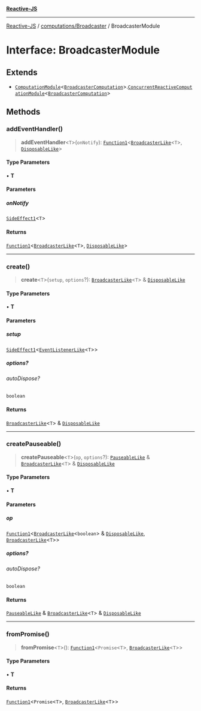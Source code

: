 [**Reactive-JS**](../../../README.md)

***

[Reactive-JS](../../../README.md) / [computations/Broadcaster](../README.md) / BroadcasterModule

# Interface: BroadcasterModule

## Extends

- [`ComputationModule`](../../interfaces/ComputationModule.md)\<[`BroadcasterComputation`](BroadcasterComputation.md)\>.[`ConcurrentReactiveComputationModule`](../../interfaces/ConcurrentReactiveComputationModule.md)\<[`BroadcasterComputation`](BroadcasterComputation.md)\>

## Methods

### addEventHandler()

> **addEventHandler**\<`T`\>(`onNotify`): [`Function1`](../../../functions/type-aliases/Function1.md)\<[`BroadcasterLike`](../../interfaces/BroadcasterLike.md)\<`T`\>, [`DisposableLike`](../../../utils/interfaces/DisposableLike.md)\>

#### Type Parameters

• **T**

#### Parameters

##### onNotify

[`SideEffect1`](../../../functions/type-aliases/SideEffect1.md)\<`T`\>

#### Returns

[`Function1`](../../../functions/type-aliases/Function1.md)\<[`BroadcasterLike`](../../interfaces/BroadcasterLike.md)\<`T`\>, [`DisposableLike`](../../../utils/interfaces/DisposableLike.md)\>

***

### create()

> **create**\<`T`\>(`setup`, `options`?): [`BroadcasterLike`](../../interfaces/BroadcasterLike.md)\<`T`\> & [`DisposableLike`](../../../utils/interfaces/DisposableLike.md)

#### Type Parameters

• **T**

#### Parameters

##### setup

[`SideEffect1`](../../../functions/type-aliases/SideEffect1.md)\<[`EventListenerLike`](../../../utils/interfaces/EventListenerLike.md)\<`T`\>\>

##### options?

###### autoDispose?

`boolean`

#### Returns

[`BroadcasterLike`](../../interfaces/BroadcasterLike.md)\<`T`\> & [`DisposableLike`](../../../utils/interfaces/DisposableLike.md)

***

### createPauseable()

> **createPauseable**\<`T`\>(`op`, `options`?): [`PauseableLike`](../../../utils/interfaces/PauseableLike.md) & [`BroadcasterLike`](../../interfaces/BroadcasterLike.md)\<`T`\> & [`DisposableLike`](../../../utils/interfaces/DisposableLike.md)

#### Type Parameters

• **T**

#### Parameters

##### op

[`Function1`](../../../functions/type-aliases/Function1.md)\<[`BroadcasterLike`](../../interfaces/BroadcasterLike.md)\<`boolean`\> & [`DisposableLike`](../../../utils/interfaces/DisposableLike.md), [`BroadcasterLike`](../../interfaces/BroadcasterLike.md)\<`T`\>\>

##### options?

###### autoDispose?

`boolean`

#### Returns

[`PauseableLike`](../../../utils/interfaces/PauseableLike.md) & [`BroadcasterLike`](../../interfaces/BroadcasterLike.md)\<`T`\> & [`DisposableLike`](../../../utils/interfaces/DisposableLike.md)

***

### fromPromise()

> **fromPromise**\<`T`\>(): [`Function1`](../../../functions/type-aliases/Function1.md)\<`Promise`\<`T`\>, [`BroadcasterLike`](../../interfaces/BroadcasterLike.md)\<`T`\>\>

#### Type Parameters

• **T**

#### Returns

[`Function1`](../../../functions/type-aliases/Function1.md)\<`Promise`\<`T`\>, [`BroadcasterLike`](../../interfaces/BroadcasterLike.md)\<`T`\>\>

